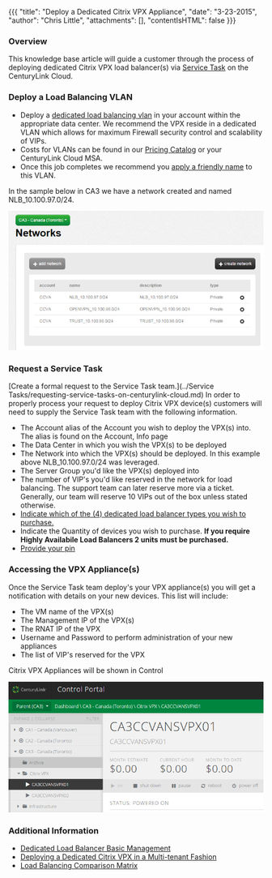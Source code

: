 {{{
  "title": "Deploy a Dedicated Citrix VPX Appliance",
  "date": "3-23-2015",
  "author": "Chris Little",
  "attachments": [],
  "contentIsHTML": false
}}}

### Overview
This knowledge base article will guide a customer through the process of deploying dedicated Citrix VPX load balancer(s) via [Service Task](http://www.centurylinkcloud.com/service-tasks) on the CenturyLink Cloud.

### Deploy a Load Balancing VLAN

* Deploy a [dedicated load balancing vlan](../Network/creating-and-deleting-vlans.md) in your account within the appropriate data center.  We recommend the VPX reside in a dedicated VLAN which allows for maximum Firewall security control and scalability of VIPs.
* Costs for VLANs can be found in our [Pricing Catalog](http://www.centurylinkcloud.com/pricing) or your CenturyLink Cloud MSA.
* Once this job completes we recommend you [apply a friendly name](../Network/add-a-user-friendly-name-to-vlans.md) to this VLAN.

In the sample below in CA3 we have a network created and named NLB_10.100.97.0/24.

![Dedicated Load Balancing VLAN Image](../images/deploy-a-dedicated-citrix-VPX-appliance-01.png)

### Request a Service Task
[Create a formal request to the Service Task team.](../Service Tasks/requesting-service-tasks-on-centurylink-cloud.md)
In order to properly process your request to deploy Citrix VPX device(s) customers will need to supply the Service Task team with the following information.

* The Account alias of the Account you wish to deploy the VPX(s) into. The alias is found on the Account, Info page
* The Data Center in which you wish the VPX(s) to be deployed
* The Network into which the VPX(s) should be deployed. In this example above NLB_10.100.97.0/24 was leveraged.
* The Server Group you'd like the VPX(s) deployed into
* The number of VIP's you'd like reserved in the network for load balancing. The support team can later reserve more via a ticket. Generally, our team will reserve 10 VIPs out of the box unless stated otherwise.
* [Indicate which of the (4) dedicated load balancer types you wish to purchase.](http://www.centurylinkcloud.com/load-balancing/#Pricing)
* Indicate the Quantity of devices you wish to purchase.  **If you require Highly Availabile Load Balancers 2 units must be purchased.**
* [Provide your pin](../Support/pin-authentication-for-support-requests.md)

### Accessing the VPX Appliance(s)

Once the Service Task team deploy's your VPX appliance(s) you will get a notification with details on your new devices. This list will include:

* The VM name of the VPX(s)
* The Management IP of the VPX(s)
* The RNAT IP of the VPX
* Username and Password to perform administration of your new appliances
* The list of VIP's reserved for the VPX

Citrix VPX Appliances will be shown in Control

![Dedicated Load Balancer in Server Groups UI](../images/deploy-a-dedicated-citrix-VPX-appliance-02.png)

### Additional Information

* [Dedicated Load Balancer Basic Management](../Network/dedicated-load-balancer-basic-management.md)
* [Deploying a Dedicated Citrix VPX in a Multi-tenant Fashion](../Network/deploying-a-dedicated-citrix-vpx-environment-in-a-multi-tenant-fashion.md)
* [Load Balancing Comparison Matrix](../Network/load-balancing-comparison-matrix.md)
